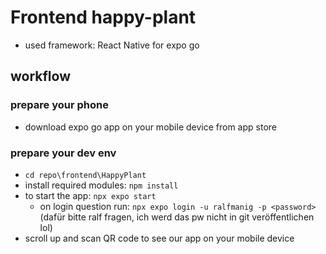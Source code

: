 # Frontend happy-plant
- used framework: React Native for expo go

## workflow
### prepare your phone
- download expo go app on your mobile device from app store
### prepare your dev env
- `cd repo\frontend\HappyPlant`
- install required modules: `npm install`
- to start the app: `npx expo start`
    - on login question run: `npx expo login -u ralfmanig -p <password>` (dafür bitte ralf fragen, ich werd das pw nicht in git veröffentlichen lol)
- scroll up and scan QR code to see our app on your mobile device
